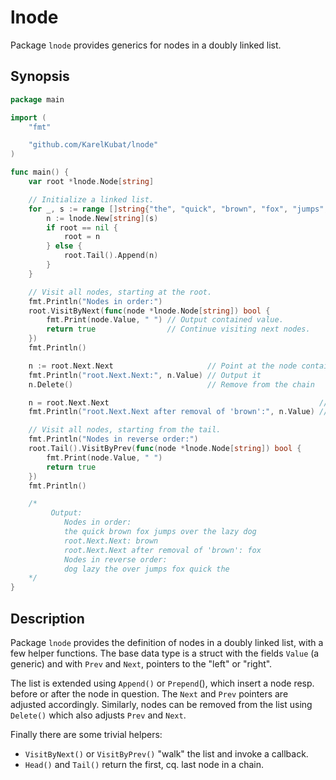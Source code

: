 # lnode

Package `lnode` provides generics for nodes in a doubly linked list.

## Synopsis

```go
package main

import (
    "fmt"

    "github.com/KarelKubat/lnode"
)

func main() {
    var root *lnode.Node[string]

    // Initialize a linked list.
    for _, s := range []string{"the", "quick", "brown", "fox", "jumps", "over", "the", "lazy", "dog"} {
        n := lnode.New[string](s)
        if root == nil {
            root = n
        } else {
            root.Tail().Append(n)
        }
    }

    // Visit all nodes, starting at the root.
    fmt.Println("Nodes in order:")
    root.VisitByNext(func(node *lnode.Node[string]) bool {
        fmt.Print(node.Value, " ") // Output contained value.
        return true                // Continue visiting next nodes.
    })
    fmt.Println()

    n := root.Next.Next                     // Point at the node containing string "brown"
    fmt.Println("root.Next.Next:", n.Value) // Output it
    n.Delete()                              // Remove from the chain

    n = root.Next.Next                                               // Now points at "fox" since "brown" is gone
    fmt.Println("root.Next.Next after removal of 'brown':", n.Value) // Output it

    // Visit all nodes, starting from the tail.
    fmt.Println("Nodes in reverse order:")
    root.Tail().VisitByPrev(func(node *lnode.Node[string]) bool {
        fmt.Print(node.Value, " ")
        return true
    })
    fmt.Println()

    /*
         Output:
         	Nodes in order:
            the quick brown fox jumps over the lazy dog
            root.Next.Next: brown
            root.Next.Next after removal of 'brown': fox
            Nodes in reverse order:
            dog lazy the over jumps fox quick the
    */
}
```

## Description

Package `lnode` provides the definition of nodes in a doubly linked list, with a few helper functions. The base data type is a struct with the fields `Value` (a generic) and with `Prev` and `Next`, pointers to the "left" or "right".

The list is extended using `Append()` or `Prepend`(), which insert a node resp. before or after the node in question. The `Next` and `Prev` pointers are adjusted accordingly. Similarly, nodes can be removed from the list using `Delete()` which also adjusts `Prev` and `Next`.

Finally there are some trivial helpers:

- `VisitByNext()` or `VisitByPrev()` "walk" the list and invoke a callback.
- `Head()` and `Tail()` return the first, cq. last node in a chain.
